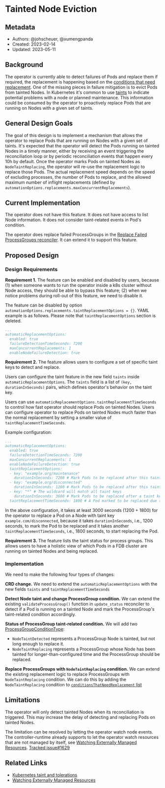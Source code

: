 # Tainted Node Eviction

## Metadata

* Authors: @johscheuer, @xumengpanda
* Created: 2023-02-14
* Updated: 2023-05-11

## Background

The operator is currently able to detect failures of Pods and replace them if required, the replacement is happening based on the [conditions that need replacement](https://github.com/FoundationDB/fdb-kubernetes-operator/blob/v1.14.0/api/v1beta2/foundationdbcluster_types.go#L65).
One of the missing pieces in failure mitigation is to evict Pods from tainted Nodes.
In Kubernetes it's common to use [taints](https://kubernetes.io/docs/concepts/scheduling-eviction/taint-and-toleration) to indicate potential problems with a node or planned maintenance.
This information could be consumed by the operator to proactively replace Pods that are running on Nodes with a given set of taints.

## General Design Goals

The goal of this design is to implement a mechanism that allows the operator to replace Pods that are running on Nodes with a given set of taints.
It's expected that the operator will detect the Pods running on tainted Nodes in a timely manner, either by receiving an event triggering the reconciliation loop or by periodic reconciliation events that happen every 10h by default. Once the operator marks Pods on tainted Nodes as `NodeTaintReplacing`, the operator will re-use the replacement logic to replace those Pods. The actual replacement speed depends on the speed of excluding processes, the number of Pods to replace, and the allowed maximum number of inflight replacements (defined by `automationOptions.replacements.maxConcurrentReplacements`).

## Current Implementation
The operator does not have this feature. It does not have access to list Node information. It does not consider taint-related events in Pod's condition.

The operator does replace failed ProcessGroups in the [Replace Failed ProcessGroups reconciler](https://github.com/FoundationDB/fdb-kubernetes-operator/blob/main/controllers/replace_failed_process_groups.go). It can extend it to support this feature.

## Proposed Design

### Design Requirements
**Requirement 1.** The feature can be enabled and disabled by users, because (1) when someone wants to run the operator inside a k8s cluster without Node access, they should be able to bypass this feature; (2) when we notice problems during roll-out of this feature, we need to disable it.

The feature can be disabled by option `automationOptions.replacements.taintReplacementOptions = {}`. YAML example is as follows. Please note that `taintReplacementOptions` section is deleted.

```yaml
...
automaticReplacementOptions:
  enabled: true
  failureDetectionTimeSeconds: 7200
  maxConcurrentReplacements: 1
  enableNodeFailureDetection: true
```

**Requirement 2.** The feature allows users to configure a set of specific taint keys to detect and replace.

Users can configure the taint feature in the new field `taints` inside `automaticReplacementOptions`. The `taints` field is a list of `(key, durationInSeconds)` pairs, which defines operator's behavior on the taint key.

Users can use `automaticReplacementOptions.taintReplacementTimeSeconds` to control how fast operator should replace Pods on tainted Nodes. Users can configure operator to replace Pods on tainted Nodes much faster than the normal replacement by setting a smaller value of `taintReplacementTimeSeconds`.

Example configuration:

```yaml
...
automaticReplacementOptions:
  enabled: true
  failureDetectionTimeSeconds: 7200
  maxConcurrentReplacements: 1
  enableNodeFailureDetection: true
  taintReplacementOptions:
  - key: "example.org/maintenance"
    durationInSeconds: 7200 # Mark Pods to be replaced after this taint key has been on the Node for at least 7200 seconds (i.e., 2 hours).
  - key: "example.org/disconnected"
    durationInSeconds: 1200 # Mark Pods to be replaced after this taint key has been on the Node for at least 1200 seconds (i.e., 20 mins).
  - key: "*" # The wildcard will match all taint keys
    durationInSeconds: 3600 # Mark Pods to be replaced after a taint key, which does not have exact match in the taints list, has been on the Node for at least 3600 seconds.
  taintReplacementTimeSeconds: 1800 # A Pod marked to be replaced due to taints must stay in the to-be-replaced state for 1800 seconds before it is automatically replaced.
```

In the above configuration, it takes at least 3000 seconds (1200 + 1800) for the operator to replace a Pod on a Node with taint key `example.com/disconnected`, because it takes `durationInSeconds`, i.e., 1200 seconds, to mark the Pod to be replaced and it takes another `taintReplacementTimeSeconds`, i.e., 1800 seconds, to start replacing the Pod.

**Requirement 3.** The feature lists the taint status for process groups. This allows users to have a holistic view of which Pods in a FDB cluster are running on tainted Nodes and being replaced.

### Implementation

We need to make the following four types of changes:

**CRD change.** We need to extend the `automaticReplacementOptions` with the new fields `taints` and `taintReplacementTimeSeconds`

**Detect Node taint and change ProcessGroup condition.**  We can extend the existing `validateProcessGroup()` function in `update_status` reconciler to detect if a Pod is running on a tainted Node and mark the ProcessGroup's taint-related condition accordingly.

**Status of ProcessGroup taint-related condition.** We will add two [ProcessGroupConditionType](https://github.com/FoundationDB/fdb-kubernetes-operator/blob/main/api/v1beta2/foundationdbcluster_types.go#L673):
- `NodeTaintDetected` represents a ProcessGroup Node is tainted, but not long enough to replace it.
- `NodeTaintReplacing` represents a ProcessGroup whose Node has been tainted for longer-than-configured time and the ProcessGroup should be replaced.

**Replace ProcessGroups with `NodeTaintReplacing` condition.** We can extend the existing replacement logic to replace ProcessGroups with `NodeTaintReplacing` condition. We can do this by adding the `NodeTaintReplacing` condition to [`conditionsThatNeedReplacement` list](https://github.com/FoundationDB/fdb-kubernetes-operator/blob/d38d6bc7abf7764215976b75d581c933280389f8/api/v1beta2/foundationdbcluster_types.go#L65-L67)


## Limitations
The operator will only detect tainted Nodes when its reconciliation is triggered. This may increase the delay of detecting and replacing Pods on tainted Nodes.

The limitation can be resolved by letting the operator watch node events. The controller-runtime already supports to let the operator watch resources that are not managed by itself, see [Watching Externally Managed Resources](https://book.kubebuilder.io/reference/watching-resources/externally-managed.html). [Tracked issue#1629](https://github.com/FoundationDB/fdb-kubernetes-operator/issues/1629)

## Related Links

- [Kubernetes taint and tolerations](https://kubernetes.io/docs/concepts/scheduling-eviction/taint-and-toleration)
- [Watching Externally Managed Resources](https://book.kubebuilder.io/reference/watching-resources/externally-managed.html)
